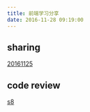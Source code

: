 ```yaml
---
title: 前端学习分享
date: 2016-11-28 09:19:00
---
```


## sharing
[20161125](/2016/11/28/async-for-js/)

## code review
[s8](/2017/02/07/codereview-s8/)